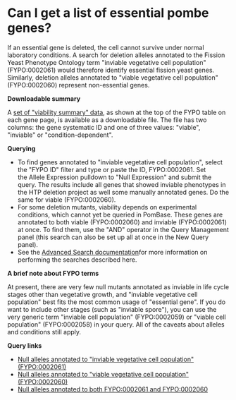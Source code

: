 # Can I get a list of essential pombe genes?
<!-- pombase_categories: Datasets,Genome Statistics and Lists,Querying/Searching,Using Ontologies -->

If an essential gene is deleted, the cell cannot survive under normal
laboratory conditions. A search for deletion alleles annotated to the
Fission Yeast Phenotype Ontology term "inviable vegetative cell
population" (FYPO:0002061) would therefore identify essential fission
yeast genes. Similarly, deletion alleles annotated to "viable vegetative
cell population" (FYPO:0002060) represent non-essential genes.

**Downloadable summary**

A [set of "viability summary" data](ftp://ftp.ebi.ac.uk/pub/databases/pombase/pombe/Phenotype_annotations/FYPOviability.tsv),
as shown at the top of the FYPO table on each gene page, is available as
a downloadable file. The file has two columns: the gene systematic ID
and one of three values: "viable", "inviable" or "condition-dependent".

**Querying**

-   To find genes annotated to "inviable vegetative cell population",
    select the "FYPO ID" filter and type or paste the ID, FYPO:0002061.
    Set the Allele Expression pulldown to "Null Expression" and submit
    the query. The results include all genes that showed inviable
    phenotypes in the HTP deletion project as well some manually
    annotated genes. Do the same for viable (FYPO:0002060).
-   For some deletion mutants, viability depends on experimental
    conditions, which cannot yet be queried in PomBase. These genes are
    annotated to both viable (FYPO:0002060) and inviable (FYPO:0002061)
    at once. To find them, use the "AND" operator in the Query
    Management panel (this search can also be set up all at once in the
    New Query panel).
-   See the [Advanced Search     documentation](/documentation/advanced-search-documentation)for more
    information on performing the searches described here.

**A brief note about FYPO terms**

At present, there are very few null mutants annotated as inviable in
life cycle stages other than vegetative growth, and "inviable vegetative
cell population" best fits the most common usage of "essential gene". If
you do want to include other stages (such as "inviable spore"), you can
use the very generic term "inviable cell population" (FYPO:0002059) or
"viable cell population" (FYPO:0002058) in your query. All of the
caveats about alleles and conditions still apply.

**Query links**

-   [Null alleles annotated to "inviable vegetative cell population"     (FYPO:0002061)](/spombe/query/builder?filter=37&value=%5B%7B%22param%22:%7B%22filter_1%22:%7B%22filter%22:%2219%22,%22query_1%22:%22FYPO:0002061%22,%22query_2%22:%22Null%22%7D%7D,%22filter_count%22:%221%22%7D%5D)
-   [Null alleles annotated to "viable vegetative cell population"     (FYPO:0002060)](/spombe/query/builder?filter=37&value=%5B%7B%22param%22:%7B%22filter_1%22:%7B%22filter%22:%2219%22,%22query_1%22:%22FYPO:0002060%22,%22query_2%22:%22Null%22%7D%7D,%22filter_count%22:%221%22%7D%5D)
-   [Null alleles annotated to both FYPO:0002061 and     FYPO:0002060](/spombe/query/builder?filter=37&value=%5B%7B%22param%22:%7B%22filter_1%22:%7B%22filter%22:%2219%22,%22query_1%22:%22FYPO:0002061%22,%22query_2%22:%22Null%22%7D,%22filter_2%22:%7B%22operator%22:%22AND%22,%22filter%22:%2219%22,%22query_1%22:%22FYPO:0002060%22,%22query_2%22:%22Null%22%7D%7D,%22filter_count%22:%222%22%7D%5D)


